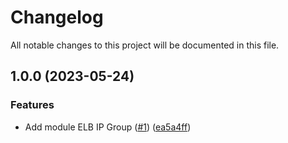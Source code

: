 # Changelog

All notable changes to this project will be documented in this file.

## 1.0.0 (2023-05-24)


### Features

* Add module ELB IP Group ([#1](https://github.com/cloud-labs-infra/terraform-huaweicloud-elb-ipgroup/issues/1)) ([ea5a4ff](https://github.com/cloud-labs-infra/terraform-huaweicloud-elb-ipgroup/commit/ea5a4ffdd64ed9fd71bf1830914cb786becd6170))
